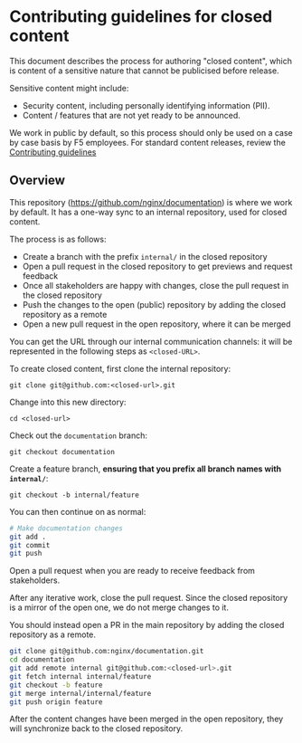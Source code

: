 # Contributing guidelines for closed content

This document describes the process for authoring "closed content", which is content of a sensitive nature that cannot be publicised before release.

Sensitive content might include:

- Security content, including personally identifying information (PII).
- Content / features that are not yet ready to be announced.

We work in public by default, so this process should only be used on a case by case basis by F5 employees. For standard content releases, review the [Contributing guidelines](/CONTRIBUTING.md)

## Overview

This repository (https://github.com/nginx/documentation) is where we work by default. It has a one-way sync to an internal repository, used for closed content.

The process is as follows:

- Create a branch with the prefix `internal/` in the closed repository
- Open a pull request in the closed repository to get previews and request feedback
- Once all stakeholders are happy with changes, close the pull request in the closed repository
- Push the changes to the open (public) repository by adding the closed repository as a remote
- Open a new pull request in the open repository, where it can be merged

You can get the URL through our internal communication channels: it will be represented in the following steps as `<closed-URL>`.

To create closed content, first clone the internal repository:

`git clone git@github.com:<closed-url>.git`

Change into this new directory:

`cd <closed-url>`

Check out the `documentation` branch:

`git checkout documentation`

Create a feature branch, **ensuring that you prefix all branch names with `internal/`**:

`git checkout -b internal/feature`

You can then continue on as normal:

```bash
# Make documentation changes
git add .
git commit
git push
```

Open a pull request when you are ready to receive feedback from stakeholders.

After any iterative work, close the pull request. Since the closed repository is a mirror of the open one, we do not merge changes to it.

You should instead open a PR in the main repository by adding the closed repository as a remote.

```bash
git clone git@github.com:nginx/documentation.git
cd documentation
git add remote internal git@github.com:<closed-url>.git
git fetch internal internal/feature
git checkout -b feature
git merge internal/internal/feature
git push origin feature
```

After the content changes have been merged in the open repository, they will synchronize back to the closed repository.